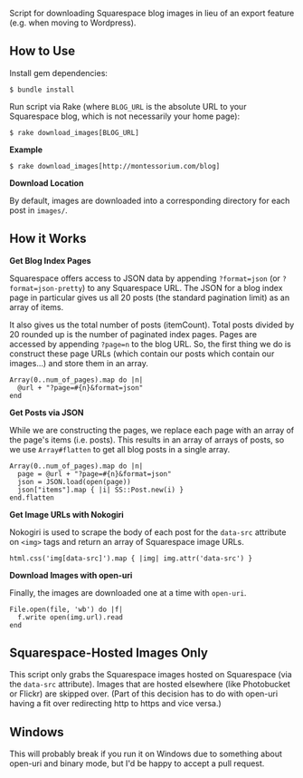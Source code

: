 Script for downloading Squarespace blog images in lieu of an export feature (e.g. when moving to Wordpress).

## How to Use

Install gem dependencies:

    $ bundle install

Run script via Rake (where `BLOG_URL` is the absolute URL to your Squarespace blog, which is not necessarily your home page):

    $ rake download_images[BLOG_URL]

**Example**

    $ rake download_images[http://montessorium.com/blog]

**Download Location**

By default, images are downloaded into a corresponding directory for each post in `images/`.

## How it Works

**Get Blog Index Pages**

Squarespace offers access to JSON data by appending `?format=json` (or `?format=json-pretty`) to any Squarespace URL. The JSON for a blog index page in particular gives us all 20 posts (the standard pagination limit) as an array of items.

It also gives us the total number of posts (itemCount). Total posts divided by 20 rounded up is the number of paginated index pages. Pages are accessed by appending `?page=n` to the blog URL. So, the first thing we do is construct these page URLs (which contain our posts which contain our images...) and store them in an array.

    Array(0..num_of_pages).map do |n|
      @url + "?page=#{n}&format=json"
    end

**Get Posts via JSON**

While we are constructing the pages, we replace each page with an array of the page's items (i.e. posts). This results in an array of arrays of posts, so we use `Array#flatten` to get all blog posts in a single array.

    Array(0..num_of_pages).map do |n|
      page = @url + "?page=#{n}&format=json"
      json = JSON.load(open(page))
      json["items"].map { |i| SS::Post.new(i) }
    end.flatten

**Get Image URLs with Nokogiri**

Nokogiri is used to scrape the body of each post for the `data-src` attribute on `<img>` tags and return an array of Squarespace image URLs.

    html.css('img[data-src]').map { |img| img.attr('data-src') }

**Download Images with open-uri**

Finally, the images are downloaded one at a time with `open-uri`.

    File.open(file, 'wb') do |f|
      f.write open(img.url).read
    end

## Squarespace-Hosted Images Only

This script only grabs the Squarespace images hosted on Squarespace (via the `data-src` attribute). Images that are hosted elsewhere (like Photobucket or Flickr) are skipped over. (Part of this decision has to do with open-uri having a fit over redirecting http to https and vice versa.)

## Windows

This will probably break if you run it on Windows due to something about open-uri and binary mode, but I'd be happy to accept a pull request.